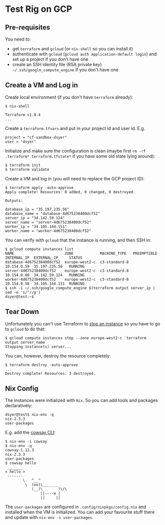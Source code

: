 # Test Rig on GCP

## Pre-requisites

You need to:

- get `terraform` and `gcloud` (or `nix-shell` so you can install it)
- authenticate with `gcloud` (`gcloud auth application-default login`) and set up a project if you don't have one
- create an SSH identity file (RSA private key) `~/.ssh/google_compute_engine` if you don't have one

## Create a VM and Log in

Create local environment (if you don't have `terraform` already):

```
$ nix-shell

Terraform v1.9.4
...
```

Create a `terraform.tfvars` and put in your project id and user id. E.g.

```
project = "cf-sandbox-dsyer"
user = "dsyer"
```

Initialize and make sure the configuration is clean (maybe first `rm -rf .terraform* terraform.tfstate*` if you have some old state lying around):

```
$ terraform init
$ terraform validate
```

Create a VM and log in (you will need to replace the GCP project ID):

```
$ terraform apply -auto-approve
Apply complete! Resources: 0 added, 0 changed, 0 destroyed.

Outputs:

database_ip = "35.197.235.56"
database_name = "database-4d675238400dcf52"
server_ip = "34.142.59.124"
server_name = "server-4d675238400dcf52"
worker_ip = "34.105.144.151"
worker_name = "worker-4d675238400dcf52"
```

You can verify with `gcloud` that the instance is running, and then SSH in:

```
$ gcloud compute instances list
NAME                       ZONE            MACHINE_TYPE   PREEMPTIBLE  INTERNAL_IP  EXTERNAL_IP     STATUS
database-4d675238400dcf52  europe-west2-c  c3-standard-8               10.154.0.59  35.197.235.56   RUNNING
server-4d675238400dcf52    europe-west2-c  c3-standard-8               10.154.0.60  34.142.59.124   RUNNING
worker-4d675238400dcf52    europe-west2-c  c3-standard-8               10.154.0.58  34.105.144.151  RUNNING
$ ssh -i ~/.ssh/google_compute_engine $(terraform output server_ip | sed -e 's/"//g')
dsyer@test:~$
```

## Tear Down

Unfortunately you can't use Terraform to [stop an instance](https://github.com/terraform-providers/terraform-provider-aws/issues/22) so you have to go to `gcloud` to do that:

```
$ gcloud compute instances stop --zone europe-west2-c `terraform output server_name`
Stopping instance(s) server...
```

You can, however, destroy the resource completely:

```
$ terraform destroy -auto-approve
...
Destroy complete! Resources: 3 destroyed.
```

## Nix Config

The instances were initialized with `Nix`. So you can add tools and packages declaratively:

```
dsyer@test$ nix-env -q
nix-2.3.3
user-packages
```

E.g. add the [cowsay CLI](https://en.wikipedia.org/wiki/Cowsay):

```
$ nix-env -i cowsay
$ nix-env -q
cowsay-1.12.3
nix-2.3.3
user-packages
$ cowsay hello
 _______
< hello >
 -------
        \   ^__^
         \  (oo)\_______
            (__)\       )\/\
                ||----w |
                ||     ||
```

The `user-packages` are configured in `.config/nixpkgs/config.nix` and installed when the VM is initialized. You can add your favourite stuff there and update with `nix-env -i user-packages`.
